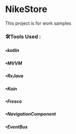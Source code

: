 # NikeStore

This project is for work samples 
### :hammer_and_wrench:Tools Used :
##### •kotlin
##### •MVVM
##### •RxJava
##### •Koin
##### •Fresco
##### •NavigationComponent
##### •EventBus
